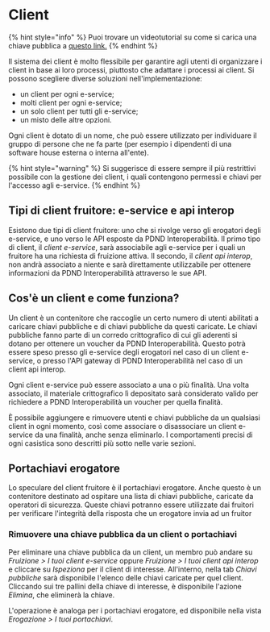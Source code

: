 # Client

{% hint style="info" %}
Puoi trovare un videotutorial su come si carica una chiave pubblica a [questo link.](https://www.youtube.com/watch?v=q6zuJ2wn8vM\&list=PLZcD-ZoVxFzi1f2-taSdg7a3d2UQse3_Q\&index=11)
{% endhint %}

Il sistema dei client è molto flessibile per garantire agli utenti di organizzare i client in base ai loro processi, piuttosto che adattare i processi ai client. Si possono scegliere diverse soluzioni nell'implementazione:&#x20;

* un client per ogni e-service;
* molti client per ogni e-service;
* un solo client per tutti gli e-service;
* un misto delle altre opzioni.

Ogni client è dotato di un nome, che può essere utilizzato per individuare il gruppo di persone che ne fa parte (per esempio i dipendenti di una software house esterna o interna all'ente).

{% hint style="warning" %}
Si suggerisce di essere sempre il più restrittivi possibile con la gestione dei client, i quali contengono permessi e chiavi per l'accesso agli e-service.&#x20;
{% endhint %}

## Tipi di client fruitore: e-service e api interop

Esistono due tipi di client fruitore: uno che si rivolge verso gli erogatori degli e-service, e uno verso le API esposte da PDND Interoperabilità. Il primo tipo di client, il _client e-service_, sarà associabile agli e-service per i quali un fruitore ha una richiesta di fruizione attiva. Il secondo, il _client api interop_, non andrà associato a niente e sarà direttamente utilizzabile per ottenere informazioni da PDND Interoperabilità attraverso le sue API.

## Cos'è un client e come funziona?

Un client è un contenitore che raccoglie un certo numero di utenti abilitati a caricare chiavi pubbliche e di chiavi pubbliche da questi caricate. Le chiavi pubbliche fanno parte di un corredo crittografico di cui gli aderenti si dotano per ottenere un voucher da PDND Interoperabilità. Questo potrà essere speso presso gli e-service degli erogatori nel caso di un client e-service, o presso l'API gateway di PDND Interoperabilità nel caso di un client api interop.

Ogni client e-service può essere associato a una o più finalità. Una volta associato, il materiale crittografico lì depositato sarà considerato valido per richiedere a PDND Interoperabilità un voucher per quella finalità.

È possibile aggiungere e rimuovere utenti e chiavi pubbliche da un qualsiasi client in ogni momento, così come associare o disassociare un client e-service da una finalità, anche senza eliminarlo. I comportamenti precisi di ogni casistica sono descritti più sotto nelle varie sezioni.

## Portachiavi erogatore

Lo speculare del client fruitore è il portachiavi erogatore. Anche questo è un contenitore destinato ad ospitare una lista di chiavi pubbliche, caricate da operatori di sicurezza. Queste chiavi potranno essere utilizzate dai fruitori per verificare l'integrità della risposta che un erogatore invia ad un fruitor

### Rimuovere una chiave pubblica da un client o portachiavi

Per eliminare una chiave pubblica da un client, un membro può andare su _Fruizione > I tuoi client e-service_ oppure _Fruizione > I tuoi client api interop_ e cliccare su _Ispeziona_ per il client di interesse. All'interno, nella tab _Chiavi pubbliche_ sarà disponibile l'elenco delle chiavi caricate per quel client. Cliccando sui tre pallini della chiave di interesse, è disponibile l'azione _Elimina_, che eliminerà la chiave.&#x20;

L'operazione è analoga per i portachiavi erogatore, ed disponibile nella vista _Erogazione > I tuoi portachiavi_.
